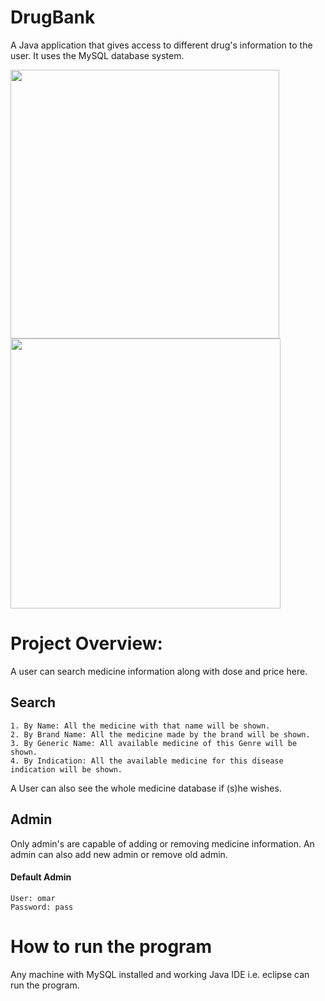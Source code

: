 # DrugBank
A Java application that gives access to different drug's information to the user. It uses the MySQL database system.

<img src = "https://user-images.githubusercontent.com/52358417/79293877-8ebc9680-7ef6-11ea-83cb-f9a1ddaface6.png" width ="430" /> <img src = "https://user-images.githubusercontent.com/52358417/79293882-8fedc380-7ef6-11ea-855c-ae5068b29243.png" width ="432" />

# Project Overview:
A user can search medicine information along with dose and price here.
## Search
    1. By Name: All the medicine with that name will be shown.
    2. By Brand Name: All the medicine made by the brand will be shown.
    3. By Generic Name: All available medicine of this Genre will be shown.
    4. By Indication: All the available medicine for this disease indication will be shown.
A User can also see the whole medicine database if (s)he wishes.
## Admin
Only admin's are capable of adding or removing medicine information. An admin can also add new admin or remove old admin.
#### Default Admin
    User: omar
    Password: pass
    
# How to run the program
Any machine with MySQL installed and working Java IDE i.e. eclipse can run the program.
